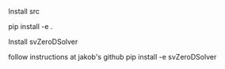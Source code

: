 



Install src

pip install -e .

Install svZeroDSolver

follow instructions at jakob's github
pip install -e svZeroDSolver
